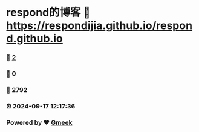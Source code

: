 # respond的博客 :link: https://respondijia.github.io/respond.github.io 
### :page_facing_up: [2](https://respondijia.github.io/respond.github.io/tag.html) 
### :speech_balloon: 0 
### :hibiscus: 2792 
### :alarm_clock: 2024-09-17 12:17:36 
### Powered by :heart: [Gmeek](https://github.com/Meekdai/Gmeek)
